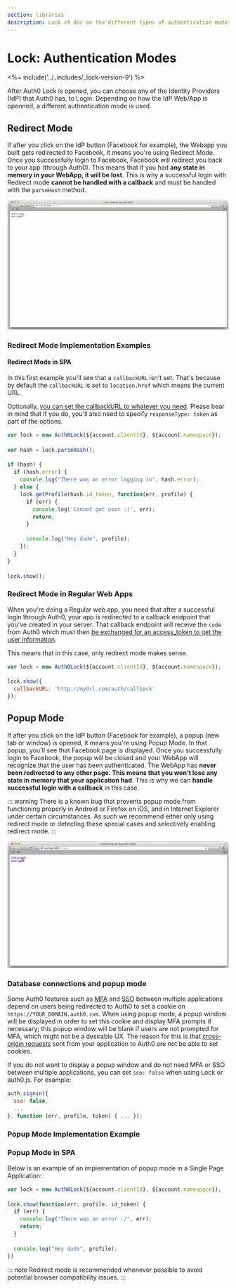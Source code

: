 ```yaml
---
section: libraries
description: Lock v9 doc on the different types of authentication modes.
---
```

# Lock: Authentication Modes

<%= include('../_includes/_lock-version-9') %>

After Auth0 Lock is opened, you can choose any of the Identity Providers (IdP) that Auth0 has, to Login. Depending on how the IdP Web/App is openned, a different authentication mode is used.

## Redirect Mode

If after you click on the IdP button (Facebook for example), the Webapp you built gets redirected to Facebook, it means you're using Redirect Mode. Once you successfully login to Facebook, Facebook will redirect you back to your app (through Auth0). This means that if you had **any state in memory in your WebApp, it will be lost**. This is why a successful login with Redirect mode **cannot be handled with a callback** and must be handled with the `parseHash` method.

![Widget redirect](/media/articles/libraries/lock/v9/WidgetRedirect.gif)

### Redirect Mode Implementation Examples

#### Redirect Mode in SPA

In this first example you'll see that a `callbackURL` isn't set. That's because by default the `callbackURL` is set to `location.href` which means the current URL.

Optionally, [you can set the callbackURL to whatever you need](/libraries/lock/v9/configuration#callbackurl-string). Please bear in mind that if you do, you'll also need to specify `responseType: token` as part of the options.

```js
var lock = new Auth0Lock(${account.clientId}, ${account.namespace});

var hash = lock.parseHash();

if (hash) {
  if (hash.error) {
    console.log("There was an error logging in", hash.error);
  } else {
    lock.getProfile(hash.id_token, function(err, profile) {
      if (err) {
        console.log('Cannot get user :(', err);
        return;
      }

      console.log("Hey dude", profile);
    });
  }
}

lock.show();
```

### Redirect Mode in Regular Web Apps

When you're doing a Regular web app, you need that after a successful login through Auth0, your app is redirected to a callback endpoint that you've created in your server. That callback endpoint will receive the `code` from Auth0 which must then [be exchanged for an access_token to get the user information](/protocols#3-getting-the-access-token).

This means that in this case, only redirect mode makes sense.

```js
var lock = new Auth0Lock(${account.clientId}, ${account.namespace});

lock.show({
  callbackURL: 'http://myUrl.com/auth/callback'
});
```

## Popup Mode

If after you click on the IdP button (Facebook for example), a popup (new tab or window) is opened, it means you're using Popup Mode. In that popup, you'll see that Facebook page is displayed. Once you successfully login to Facebook, the popup will be closed and your WebApp will recognize that the user has been authenticated. The WebApp has **never been redirected to any other page. This means that you won't lose any state in memory that your application had**. This is why we can **handle successful login with a callback** in this case.

::: warning
There is a known bug that prevents popup mode from functioning properly in Android or Firefox on iOS, and in Internet Explorer under certain circumstances. As such we recommend either only using redirect mode or detecting these special cases and selectively enabling redirect mode.
:::

![Widget Popup](/media/articles/libraries/lock/v10/widget-popup.gif)

### Database connections and popup mode

Some Auth0 features such as [MFA](/multifactor-authentication) and [SSO](/sso) between multiple applications depend on users being redirected to Auth0 to set a cookie on `https://YOUR_DOMAIN.auth0.com`.
When using popup mode, a popup window will be displayed in order to set this cookie and display MFA prompts if necessary; this popup window will be blank if users are not prompted for MFA, which might not be a desirable UX.
The reason for this is that [cross-origin requests](/api/authentication/reference#resource-owner) sent from your application to Auth0 are not be able to set cookies.

If you do not want to display a popup window and do not need MFA or SSO between multiple applications, you can set `sso: false` when using Lock or auth0.js.
For example:

```js
auth.signin({
  sso: false,
  ...
}, function (err, profile, token) { ... });
```

### Popup Mode Implementation Example

### Popup Mode in SPA

Below is an example of an implementation of popup mode in a Single Page Application:

```js
var lock = new Auth0Lock(${account.clientId}, ${account.namespace});

lock.show(function(err, profile, id_token) {
  if (err) {
    console.log("There was an error :/", err);
    return;
  }

  console.log("Hey dude", profile);
})
```

::: note
Redirect mode is recommended whenever possible to avoid potential browser compatibility issues.
:::
